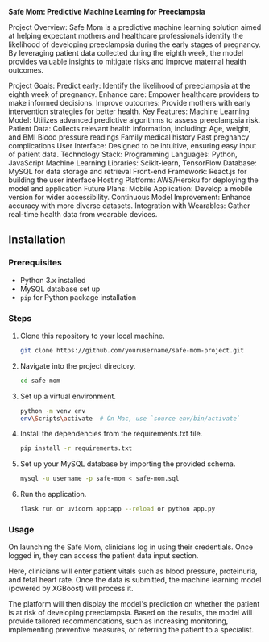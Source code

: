 **Safe Mom: Predictive Machine Learning for Preeclampsia**      

Project Overview: Safe Mom is a predictive machine learning solution aimed at helping expectant mothers and healthcare professionals identify the likelihood of developing preeclampsia during the early stages of pregnancy. By leveraging patient data collected during the eighth week, the model provides valuable insights to mitigate risks and improve maternal health outcomes.

Project Goals:
Predict early: Identify the likelihood of preeclampsia at the eighth week of pregnancy.
Enhance care: Empower healthcare providers to make informed decisions.
Improve outcomes: Provide mothers with early intervention strategies for better health.
Key Features:
Machine Learning Model: Utilizes advanced predictive algorithms to assess preeclampsia risk.
Patient Data: Collects relevant health information, including:
Age, weight, and BMI
Blood pressure readings
Family medical history
Past pregnancy complications
User Interface: Designed to be intuitive, ensuring easy input of patient data.
Technology Stack:
Programming Languages: Python, JavaScript
Machine Learning Libraries: Scikit-learn, TensorFlow
Database: MySQL for data storage and retrieval
Front-end Framework: React.js for building the user interface
Hosting Platform: AWS/Heroku for deploying the model and application
Future Plans:
Mobile Application: Develop a mobile version for wider accessibility.
Continuous Model Improvement: Enhance accuracy with more diverse datasets.
Integration with Wearables: Gather real-time health data from wearable devices.


## Installation

### Prerequisites
- Python 3.x installed
- MySQL database set up
- `pip` for Python package installation

### Steps
1. Clone this repository to your local machine.
   ```bash
   git clone https://github.com/yourusername/safe-mom-project.git
2. Navigate into the project directory.
   ```bash
   cd safe-mom
3. Set up a virtual environment.
   ```bash
   python -m venv env
   env\Scripts\activate  # On Mac, use `source env/bin/activate`
4. Install the dependencies from the requirements.txt file.
   ```bash
   pip install -r requirements.txt
5. Set up your MySQL database by importing the provided schema.
   ```bash
   mysql -u username -p safe-mom < safe-mom.sql

6. Run the application.
   ```bash
   flask run or uvicorn app:app --reload or python app.py
### Usage
On launching the Safe Mom, clinicians log in using their credentials. Once logged in, they can access the patient data input section.

Here, clinicians will enter patient vitals such as blood pressure, proteinuria, and fetal heart rate. Once the data is submitted, the machine learning model (powered by XGBoost) will process it.

The platform will then display the model's prediction on whether the patient is at risk of developing preeclampsia. Based on the results, the model will provide tailored recommendations, such as increasing monitoring, implementing preventive measures, or referring the patient to a specialist.
